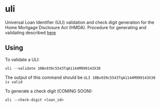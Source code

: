 # uli
Universal Loan Identifier (ULI) validation and check digit generation for the Home Mortgage Disclosure Act (HMDA). Procedure for generating and validating described [here](https://www.consumerfinance.gov/eregulations/1003-C/2015-26607_20200101#1003-C-1<Paste>)

## Using

To validate a ULI: 

```shell
uli --validate 10Bx939c5543TqA1144M999143X38
```

The output of this command should be `ULI 10Bx939c5543TqA1144M999143X38 is valid`

To generate a check digit (COMING SOON):
```shell
uli --check-digit <loan_id>
```

